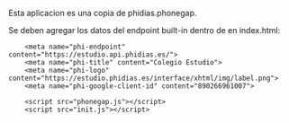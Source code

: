 Esta aplicacion es una copia de phidias.phonegap.

Se deben agregar los datos del endpoint built-in dentro de <head> en index.html:

        <meta name="phi-endpoint" content="https://estudio.api.phidias.es/">
        <meta name="phi-title" content="Colegio Estudio">
        <meta name="phi-logo" content="https://estudio.phidias.es/interface/xhtml/img/label.png">
        <meta name="phi-google-client-id" content="890266961007"> 

        <script src="phonegap.js"></script>
        <script src="init.js"></script>
